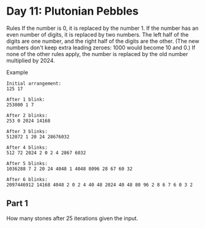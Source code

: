 # Day 11: Plutonian Pebbles

Rules
If the number is 0, it is replaced by the number 1.
If the number has an even number of digits, it is replaced by two numbers. The left half of the digits are one number, and the right half of the digits are the other. (The new numbers don't keep extra leading zeroes: 1000 would become 10 and 0.)
If none of the other rules apply, the number is replaced by the old number multiplied by 2024.

Example

```
Initial arrangement:
125 17

After 1 blink:
253000 1 7

After 2 blinks:
253 0 2024 14168

After 3 blinks:
512072 1 20 24 28676032

After 4 blinks:
512 72 2024 2 0 2 4 2867 6032

After 5 blinks:
1036288 7 2 20 24 4048 1 4048 8096 28 67 60 32

After 6 blinks:
2097446912 14168 4048 2 0 2 4 40 48 2024 40 48 80 96 2 8 6 7 6 0 3 2
```

## Part 1
How many stones after 25 iterations given the input.
